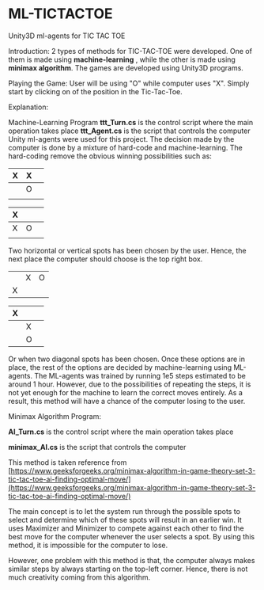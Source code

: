 # ML-TICTACTOE
Unity3D ml-agents for TIC TAC TOE


Introduction:
2 types of methods for TIC-TAC-TOE were developed.
One of them is made using **machine-learning** , while the other is made using **minimax algorithm**.
The games are developed using Unity3D programs.



Playing the Game:
User will be using &quot;O&quot; while computer uses &quot;X&quot;. Simply start by clicking on of the position in the Tic-Tac-Toe.



Explanation:

Machine-Learning Program
**ttt_Turn.cs** is the control script where the main operation takes place
**ttt_Agent.cs** is the script that controls the computer
Unity ml-agents were used for this project.
The decision made by the computer is done by a mixture of hard-code and machine-learning. The hard-coding remove the obvious winning possibilities such as:

| X | X |   |
| --- | --- | --- |
|   | O |   |
|   |   |   |

| X |   |   |
| --- | --- | --- |
| X | O |   |
|   |   |   |

Two horizontal or vertical spots has been chosen by the user. Hence, the next place the computer should choose is the top right box.



|   |   |   |
| --- | --- | --- |
|   | X | O |
| X |   |   |

| X |   |   |
| --- | --- | --- |
|     | X |   |
|   | O |   |

Or when two diagonal spots has been chosen.
Once these options are in place, the rest of the options are decided by machine-learning using ML-agents. The ML-agents was trained by running 1e5 steps estimated to be around 1 hour. However, due to the possibilities of repeating the steps, it is not yet enough for the machine to learn the correct moves entirely. As a result, this method will have a chance of the computer losing to the user.



Minimax Algorithm Program:

**AI_Turn.cs** is the control script where the main operation takes place

**minimax_AI.cs** is the script that controls the computer

This method is taken reference from [https://www.geeksforgeeks.org/minimax-algorithm-in-game-theory-set-3-tic-tac-toe-ai-finding-optimal-move/](https://www.geeksforgeeks.org/minimax-algorithm-in-game-theory-set-3-tic-tac-toe-ai-finding-optimal-move/)

The main concept is to let the system run through the possible spots to select and determine which of these spots will result in an earlier win. It uses Maximizer and Minimizer to compete against each other to find the best move for the computer whenever the user selects a spot. By using this method, it is impossible for the computer to lose.

However, one problem with this method is that, the computer always makes similar steps by always starting on the top-left corner. Hence, there is not much creativity coming from this algorithm.
